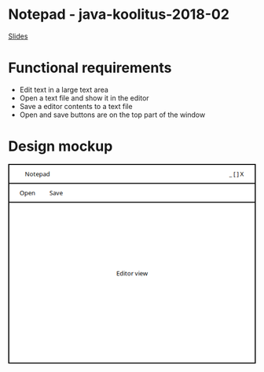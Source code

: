 # Notepad - java-koolitus-2018-02

[Slides](https://docs.google.com/presentation/d/1wjm11HDtJEvrstCHfpo1LaSiUrvTOPVugp7PiQtmrzQ)

# Functional requirements
* Edit text in a large text area
* Open a text file and show it in the editor
* Save a editor contents to a text file
* Open and save buttons are on the top part of the window

# Design mockup
![Notepad GUI mockup](notepad_gui.png)
